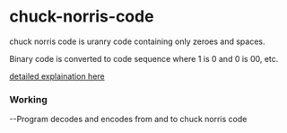 # chuck-norris-code

chuck norris code is uranry code containing only zeroes and spaces.

Binary code is converted to code sequence where 1 is 0 and 0 is 00, etc.

[detailed explaination here](https://www.dcode.fr/chuck-norris-code)

### Working

--Program decodes and encodes from and to chuck norris code
